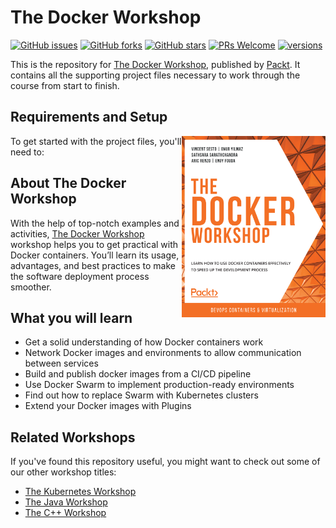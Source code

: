 # The Docker Workshop
[![GitHub issues](https://img.shields.io/github/issues/PacktWorkshops/The-Docker-Workshop.svg)](https://github.com/PacktWorkshops/The-Docker-Workshop/issues)
[![GitHub forks](https://img.shields.io/github/forks/PacktWorkshops/The-Docker-Workshop.svg)](https://github.com/PacktWorkshops/The-Docker-Workshop/network)
[![GitHub stars](https://img.shields.io/github/stars/PacktWorkshops/The-Docker-Workshop.svg)](https://github.com/PacktWorkshops/The-Docker-Workshop/stargazers)
[![PRs Welcome](https://img.shields.io/badge/PRs-welcome-brightgreen.svg)](https://github.com/PacktWorkshops/The-Docker-Workshop/pulls)
[![versions](https://img.shields.io/pypi/pyversions/pybadges.svg)](https://www.python.org/downloads/)

This is the repository for [The Docker Workshop](https://www.amazon.com/Docker-Workshop-containers-effectively-development/dp/1838983449/ref=tmm_pap_swatch_0?_encoding=UTF8&qid=1611064488&sr=1-1&utm_source=github&utm_medium=repository&utm_campaign=9781838983444&utm_term=Docker&utm_content=The%20Docker%20Workshop), published by [Packt](https://www.packtpub.com/?utm_source=github). It contains all the supporting project files necessary to work through the course from start to finish.

## Requirements and Setup
<a href="https://www.amazon.com/Docker-Workshop-containers-effectively-development/dp/1838983449/ref=tmm_pap_swatch_0?_encoding=UTF8&qid=1611064488&sr=1-1&utm_source=github&utm_medium=repository&utm_campaign=9781838983444&utm_term=Docker&utm_content=The%20Docker%20Workshop"><img src="https://github.com/PacktWorkshops/Workshop-Covers/blob/master/The%20Docker%20Workshop.png" alt="The Docker Workshop" height="290px" width="230px" align="right" this.target="_blank"></a>

To get started with the project files, you'll need to:


## About The Docker Workshop
With the help of top-notch examples and activities, [The Docker Workshop](https://www.amazon.com/Docker-Workshop-containers-effectively-development/dp/1838983449/ref=tmm_pap_swatch_0?_encoding=UTF8&qid=1611064488&sr=1-1&utm_source=github&utm_medium=repository&utm_campaign=9781838983444&utm_term=Docker&utm_content=The%20Docker%20Workshop) workshop helps you to get practical with Docker containers. You’ll learn its usage, advantages, and best practices to make the software deployment process smoother.	

## What you will learn
* Get a solid understanding of how Docker containers work
* Network Docker images and environments to allow communication between services
* Build and publish docker images from a CI/CD pipeline
* Use Docker Swarm to implement production-ready environments
* Find out how to replace Swarm with Kubernetes clusters
* Extend your Docker images with Plugins

## Related Workshops
If you've found this repository useful, you might want to check out some of our other workshop titles:
* [The Kubernetes Workshop](https://www.amazon.com/Kubernetes-Workshop-Interactive-Approach-Learning/dp/1838820752/ref=tmm_pap_swatch_0?_encoding=UTF8&qid=1611063544&sr=1-1&utm_source=github&utm_medium=repository&utm_campaign=9781838820756&utm_term=Kubernetes&utm_content=The%20Kubernetes%20Workshop)
* [The Java Workshop](https://www.amazon.com/Java-Workshop-Interactive-Approach-Learning-ebook/dp/B07ZX1NDZ6/ref=sr_1_1?dchild=1&keywords=The%20Java%20Workshop&qid=1611053201&sr=8-1&utm_source=GitHub&utm_medium=Repository&utm_campaign=9781838986698&utm_term=Java&utm_content=The%20Java%20Workshop)
* [The C++ Workshop](https://www.amazon.com/Workshop-New-Interactive-Approach-Learning/dp/183921662X/ref=sr_1_1?dchild=1&keywords=The%20C%2B%2B%20Workshop&qid=1610976829&sr=8-1&utm_source=github&utm_medium=repository&utm_campaign=9781839216626&utm_term=C%2B%2B&utm_content=The%20C%2B%2B%20Workshop)
